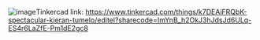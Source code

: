 ![image](https://github.com/SkaruzDamian/SnakeGame/assets/124455335/1d11d58f-e666-4881-91a8-be9dfa01b057)Tinkercad link: https://www.tinkercad.com/things/k7DEAiFRQbK-spectacular-kieran-tumelo/editel?sharecode=ImYnB_h2OkJ3hJdsJd6ULq-ES4r6LaZfE-Pm1dE2gc8
